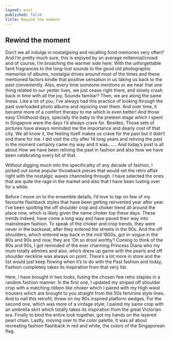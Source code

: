 ```yaml
---
layout: post
published: false
title: Rewind the moment
---
```

## Rewind the moment

Don’t  we all indulge in nostalgising and recalling fond memories very often? 
And I’m pretty much sure, this is enjoyed by an average millennial/crowd and of course, I’m broaching the warmer side here. With the unforgettable faint fragrances to the long-lost sounds to the good old photographic memories of albums, nostalgia drives around most of the times and these mentioned factors kindle that positive sensation in us taking us back to the past conveniently.
Also, every time someone mentions or we hear that one thing related to our yester lives, we just cease right there, and slowly crash back in time with all the joy. Sounds familiar? Then, we are along the same liness. 
Like a lot of you, I’ve always had this practice of looking through the past overloaded photo albums and rejoicing over them. And over time, it became more of a comfort therapy to me which is even better! And those easy Childhood days, specially the baby to the preteen stage which I spent in Singapore were the days I’d always crave for. Besides, Those sets of pictures have always reminded me the importance and dearly cost of that city. We all know it, the feeling itself makes us crave for the past but it didn’t end there for me. I did visit the city after 14 long years and reliving the past in the moment certainly came my way and it was…….
And today’s post is all about How we have  been reliving the past in fashion  and also how we have been celebrating every bit of that.

Without digging much into the specificality of any decade of fashion, I picked out some popular throwback pieces that would set the retro affair right with the nostalgic waves channeling through. I have selected the ones that are quite the rage in the market and also that I have been lusting over for a while.

Before I move on to the ensemble details, I’d love to tap on few of my favourite flashback styles that have been getting reinvented year after year.
I’ve been spotting the off shoulder crop and choker trend all around the place now, which is likely given the name choker top these days. These trends indeed, have come a long way and have paved their way into mainstream fashion.
To speak of the choker and crop trends, they were never in the backseat, after they entered the streets in the 90s. And the off shoulders, which entered way back in the mid 1800s, got in-vogue in the 80s and 90s and now, they are ‘Oh so drool worthy’!
Coming to think of the 80s and 90s, I got reminded of the ever charming Princess Diana who my mum totally admires and also, who’s dress up game with the pearls and off shoulder neckline was always on point.
There’s a lot more in store and the list would just keep flowing when it’s to do with the Past fashion and today, Fashion completely takes its inspiration from that very list.

Here, I have brought in two looks, fusing the chosen few retro staples in a random fashion manner. In the first one, I updated my striped off shoulder crop with a matching ribbon like choker which I paired with my High waist trousers which are brought to you straight from the 50s feminine style lines. And to nail this retrofit, threw on my 90s inspired platform wedges.
For the second one, which was more of a vintage style, I paired my same crop with an umbrella skirt which totally takes its inspiration from the great Victorian era. Finally to bind the entire look together, got my hands on the layered pearl chain.
Lastly, moving over to the color palette, It was all about recreating fashion flashback in red and white, the colors of the Singaporean flag.

